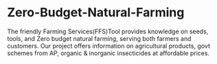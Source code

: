 # Zero-Budget-Natural-Farming
The friendly Farming Services(FFS)Tool provides knowledge on seeds, tools, and Zero budget natural farming, serving both farmers and customers. Our project offers information on agricultural products, govt schemes from AP, organic &amp; inorganic insecticides at affordable prices.  

